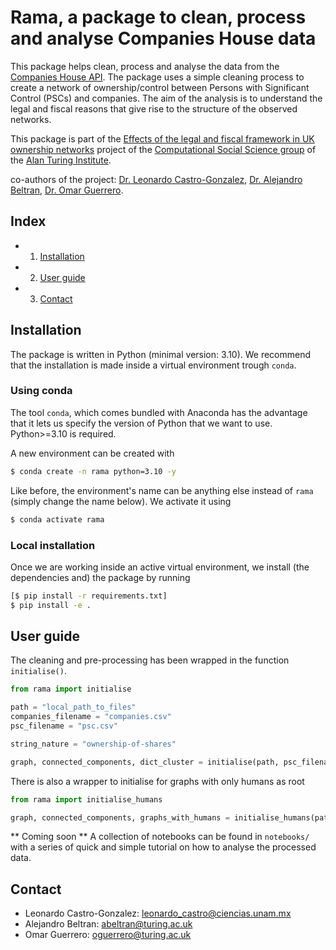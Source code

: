 # Rama, a package to clean, process and analyse Companies House data

This package helps clean, process and analyse the data from the [Companies House API](https://developer.company-information.service.gov.uk/). The package uses a simple cleaning process to create a network of ownership/control between Persons with Significant Control (PSCs) and companies. The aim of the analysis is to understand the legal and fiscal reasons that give rise to the structure of the observed networks.

This package is part of the [Effects of the legal and fiscal framework in UK ownership networks](https://turingcss.org/projects/firms_design/) project of the [Computational Social Science group](https://turingcss.org/) of the [Alan Turing Institute](https://www.turing.ac.uk/).

co-authors of the project: [Dr. Leonardo Castro-Gonzalez](https://www.turing.ac.uk/people/researchers/leonardo-castro-gonzalez), [Dr. Alejandro Beltran](https://www.turing.ac.uk/people/researchers/alejandro-beltran), [Dr. Omar Guerrero](https://www.turing.ac.uk/people/researchers/omar-guerrero).

## Index
- 1. [Installation](#installation)
- 2. [User guide](#user-guide)
- 3. [Contact](#contact)

## Installation

The package is written in Python (minimal version: 3.10). We recommend that the installation is made inside a virtual environment trough `conda`.

### Using conda

The tool `conda`, which comes bundled with Anaconda has the advantage that it lets us specify the version of Python that we want to use. Python>=3.10 is required.

A new environment can be created with

```bash
$ conda create -n rama python=3.10 -y
```

Like before, the environment's name can be anything else instead of `rama` (simply change the name below). We activate it using

```bash
$ conda activate rama
```

### Local installation

Once we are working inside an active virtual environment, we install (the dependencies and) the package by running

```bash
[$ pip install -r requirements.txt]
$ pip install -e .
```

## User guide

The cleaning and pre-processing has been wrapped in the function `initialise()`. 

```python
from rama import initialise

path = "local_path_to_files"
companies_filename = "companies.csv"
psc_filename = "psc.csv"

string_nature = "ownership-of-shares"

graph, connected_components, dict_cluster = initialise(path, psc_filename, companies_filename, string_nature)
```

There is also a wrapper to initialise for graphs with only humans as root

```python
from rama import initialise_humans

graph, connected_components, graphs_with_humans = initialise_humans(path, psc_filename, companies_filename, string_nature)
```

** Coming soon ** 
A collection of notebooks can be found in `notebooks/` with a series of quick and simple tutorial on how to analyse the processed data. 

## Contact

- Leonardo Castro-Gonzalez: leonardo_castro@ciencias.unam.mx
- Alejandro Beltran: abeltran@turing.ac.uk
- Omar Guerrero: oguerrero@turing.ac.uk
